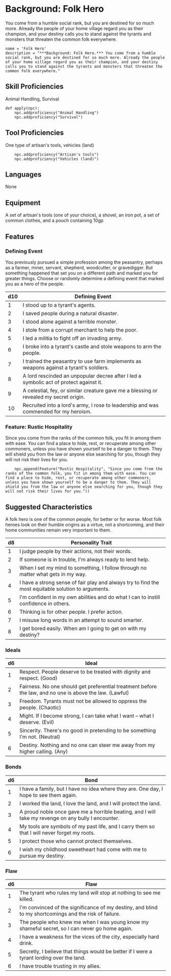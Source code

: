 # Background: Folk Hero
You come from a humble social rank, but you are destined for so much more. Already the people of your home village regard you as their champion, and your destiny calls you to stand against the tyrants and monsters that threaten the common folk everywhere.

```
name = 'Folk Hero'
description = "***Background: Folk Hero.*** You come from a humble social rank, but you are destined for so much more. Already the people of your home village regard you as their champion, and your destiny calls you to stand against the tyrants and monsters that threaten the common folk everywhere."
```

## Skill Proficiencies
Animal Handling, Survival

```
def apply(npc):
    npc.addproficiency("Animal Handling")
    npc.addproficiency("Survival")
```

## Tool Proficiencies
One type of artisan's tools, vehicles (land)

```
    npc.addproficiency("Artisan's tools")
    npc.addproficiency("Vehicles (land)")
```

## Languages
None

## Equipment
A set of artisan's tools (one of your choice), a shovel, an iron pot, a set of common clothes, and a pouch containing 10gp

## Features

### Defining Event
You previously pursued a simple profession among the peasantry, perhaps as a farmer, miner, servant, shepherd, woodcutter, or gravedigger. But something happened that set you on a different path and marked you for greater things. Choose or randomly determine a defining event that marked you as a hero of the people.

d10|Defining Event
---|-------------------
1|I stood up to a tyrant's agents.
2|I saved people during a natural disaster.
3|I stood alone against a terrible monster.
4|I stole from a corrupt merchant to help the poor.
5|I led a militia to fight off an invading army.
6|I broke into a tyrant's castle and stole weapons to arm the people.
7|I trained the peasantry to use farm implements as weapons against a tyrant's soldiers.
8|A lord rescinded an unpopular decree after I led a symbolic act of protect against it.
9|A celestial, fey, or similar creature gave me a blessing or revealed my secret origin.
10|Recruited into a lord's army, I rose to leadership and was commended for my heroism.

### Feature: Rustic Hospitality
Since you come from the ranks of the common folk, you fit in among them with ease. You can find a place to hide, rest, or recuperate among other commoners, unless you have shown yourself to be a danger to them. They will shield you from the law or anyone else searching for you, though they will not risk their lives for you.

```
    npc.append(Feature("Rustic Hospitality", "Since you come from the ranks of the common folk, you fit in among them with ease. You can find a place to hide, rest, or recuperate among other commoners, unless you have shown yourself to be a danger to them. They will shield you from the law or anyone else searching for you, though they will not risk their lives for you."))
```

## Suggested Characteristics
A folk hero is one of the common people, for better or for worse. Most folk heroes look on their humble origins as a virtue, not a shortcoming, and their home communities remain very important to them.

d8|Personality Trait
--|-----------------
1|I judge people by their actions, not their words.
2|If someone is in trouble, I'm always ready to lend help.
3|When I set my mind to something, I follow through no matter what gets in my way.
4|I have a strong sense of fair play and always try to find the most equitable solution to arguments.
5|I'm confident in my own abilities and do what I can to instill confidence in others.
6|Thinking is for other people. I prefer action.
7|I misuse long words in an attempt to sound smarter.
8|I get bored easily. When am I going to get on with my destiny?

### Ideals
d6|Ideal
--|-----
1|Respect. People deserve to be treated with dignity and respect. (Good)
2|Fairness. No one should get preferential treatment before the law, and no one is above the law. (Lawful)
3|Freedom. Tyrants must not be allowed to oppress the people. (Chaotic)
4|Might. If I become strong, I can take what I want – what I deserve. (Evil)
5|Sincerity. There's no good in pretending to be something I'm not. (Neutral)
6|Destiny. Nothing and no one can steer me away from my higher calling. (Any)

### Bonds
d6|Bond
--|----
1|I have a family, but I have no idea where they are. One day, I hope to see them again.
2|I worked the land, I love the land, and I will protect the land.
3|A proud noble once gave me a horrible beating, and I will take my revenge on any bully I encounter.
4|My tools are symbols of my past life, and I carry them so that I will never forget my roots.
5|I protect those who cannot protect themselves.
6|I wish my childhood sweetheart had come with me to pursue my destiny.

### Flaw
d6|Flaw
--|----
1|The tyrant who rules my land will stop at nothing to see me killed.
2|I'm convinced of the significance of my destiny, and blind to my shortcomings and the risk of failure.
3|The people who knew me when I was young know my shameful secret, so I can never go home again.
4|I have a weakness for the vices of the city, especially hard drink.
5|Secretly, I believe that things would be better if I were a tyrant lording over the land.
6|I have trouble trusting in my allies.
